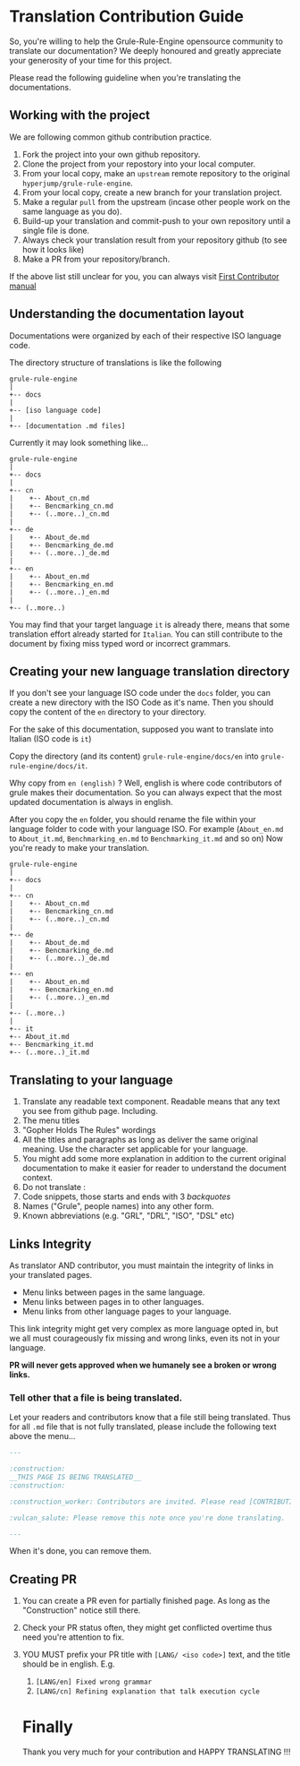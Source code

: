 # Translation Contribution Guide

So, you're willing to help the Grule-Rule-Engine opensource community to translate our documentation?
We deeply honoured and greatly appreciate your generosity of your time for this project.

Please read the following guideline when you're translating the documentations.

## Working with the project

We are following common github contribution practice.

1. Fork the project into your own github repository.
2. Clone the project from your repostory into your local computer.
3. From your local copy, make an `upstream` remote repository to the original `hyperjump/grule-rule-engine`.
4. From your local copy, create a new branch for your translation project.
5. Make a regular `pull` from the upstream (incase other people work on the same language as you do).
6. Build-up your translation and commit-push to your own repository until a single file is done.
7. Always check your translation result from your repository github (to see how it looks like)
8. Make a PR from your repository/branch.

If the above list still unclear for you, you can always visit [First Contributor manual](https://github.com/firstcontributions/first-contributions)

## Understanding the documentation layout

Documentations were organized by each of their respective ISO language code.

The directory structure of translations is like the following

```text
grule-rule-engine
|
+-- docs
|
+-- [iso language code]
|
+-- [documentation .md files]
```

Currently it may look something like...

```text
grule-rule-engine
|
+-- docs
|
+-- cn
|    +-- About_cn.md
|    +-- Bencmarking_cn.md
|    +-- (..more..)_cn.md
|
+-- de
|    +-- About_de.md
|    +-- Bencmarking_de.md
|    +-- (..more..)_de.md
|
+-- en
|    +-- About_en.md
|    +-- Bencmarking_en.md
|    +-- (..more..)_en.md
|
+-- (..more..)
```

You may find that your target language `it` is already there, means that some translation effort already
started for `Italian`. You can still contribute to the document by fixing miss typed word or incorrect grammars.

## Creating your new language translation directory

If you don't see your language ISO code under the `docs` folder, you can create a new directory with the ISO Code as it's name.
Then you should copy the content of the `en` directory to your directory.

For the sake of this documentation, supposed you want to translate into Italian (ISO code is `it`)

Copy the directory (and its content) `grule-rule-engine/docs/en` into `grule-rule-engine/docs/it`.

Why copy from `en (english)` ? Well, english is where code contributors of grule makes their documentation.
So you can always expect that the most updated documentation is always in english.

After you copy the `en` folder, you should rename the file within your language folder to code with your language ISO.
For example (`About_en.md` to `About_it.md`, `Benchmarking_en.md` to `Benchmarking_it.md` and so on)
Now you're ready to make your translation.

```text
grule-rule-engine
|
+-- docs
|
+-- cn
|    +-- About_cn.md
|    +-- Bencmarking_cn.md
|    +-- (..more..)_cn.md
|
+-- de
|    +-- About_de.md
|    +-- Bencmarking_de.md
|    +-- (..more..)_de.md
|
+-- en
|    +-- About_en.md
|    +-- Bencmarking_en.md
|    +-- (..more..)_en.md
|
+-- (..more..)
|
+-- it
+-- About_it.md
+-- Bencmarking_it.md
+-- (..more..)_it.md
```

## Translating to your language

1. Translate any readable text component. Readable means that any text you see from github page. Including.
1. The menu titles
2. "Gopher Holds The Rules" wordings
3. All the titles and paragraphs as long as deliver the same original meaning. Use the character set applicable for your language.
4. You might add some more explanation in addition to the current original documentation to make it easier for reader to understand the document context.
2. Do not translate :
1. Code snippets, those starts and ends with 3 *backquotes*
2. Names ("Grule", people names) into any other form.
3. Known abbreviations (e.g. "GRL", "DRL", "ISO", "DSL" etc)

## Links Integrity

As translator AND contributor, you must maintain the integrity of links in your translated pages.

- Menu links between pages in the same language.
- Menu links between pages in to other languages.
- Menu links from other language pages to your language.

This link integrity might get very complex as more language opted in, but we all must courageously fix
missing and wrong links, even its not in your language.

**PR will never gets approved when we humanely see a broken or wrong links.**

### Tell other that a file is being translated.

Let your readers and contributors know that a file still being translated. Thus for all `.md` file that is not fully translated, please include the following text above the menu...

```markdown
---

:construction:
__THIS PAGE IS BEING TRANSLATED__
:construction:

:construction_worker: Contributors are invited. Please read [CONTRIBUTING](../../CONTRIBUTING.md) and [CONTRIBUTING TRANSLATION](../CONTRIBUTING_TRANSLATION.md) guidelines.

:vulcan_salute: Please remove this note once you're done translating.

---
```

When it's done, you can remove them.

## Creating PR

1. You can create a PR even for partially finished page. As long as the "Construction" notice still there.
2. Check your PR status often, they might get conflicted overtime thus need you're attention to fix.
3. YOU MUST prefix your PR title with `[LANG/
<iso code>]` text, and the title should be in english. E.g.
    1. `[LANG/en] Fixed wrong grammar`
    2. `[LANG/cn] Refining explanation that talk execution cycle`

    # Finally

    Thank you very much for your contribution and HAPPY TRANSLATING !!!